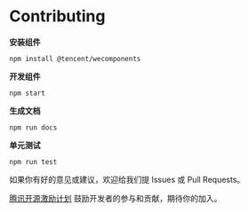 # Contributing

**安装组件**

```console
npm install @tencent/wecomponents
```

**开发组件**

```console
npm start
```

**生成文档**

```console
npm run docs
```

**单元测试**

```console
npm run test
```

如果你有好的意见或建议，欢迎给我们提 Issues 或 Pull Requests。

[腾讯开源激励计划](https://opensource.tencent.com/contribution) 鼓励开发者的参与和贡献，期待你的加入。

